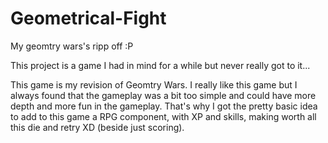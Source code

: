 # Geometrical-Fight
My geomtry wars's ripp off :P

This project is a game I had in mind for a while but never really got to it...

This game is my revision of Geomtry Wars. I really like this game but I always found that the gameplay was a bit too simple and could have more depth and more fun in the gameplay. That's why I got the pretty basic idea to add to this game a RPG component, with XP and skills, making worth all this die and retry XD (beside just scoring).